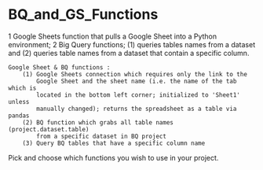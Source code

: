 # BQ_and_GS_Functions
1 Google Sheets function that pulls a Google Sheet into a Python environment; 2 Big Query functions; (1) queries tables names from a dataset and (2) queries table names from a dataset that contain a specific column.

    Google Sheet & BQ functions :
        (1) Google Sheets connection which requires only the link to the
            Google Sheet and the sheet name (i.e. the name of the tab which is
            located in the bottom left corner; initialized to 'Sheet1' unless
            manually changed); returns the spreadsheet as a table via pandas
        (2) BQ function which grabs all table names (project.dataset.table) 
            from a specific dataset in BQ project
        (3) Query BQ tables that have a specific column name

Pick and choose which functions you wish to use in your project.
